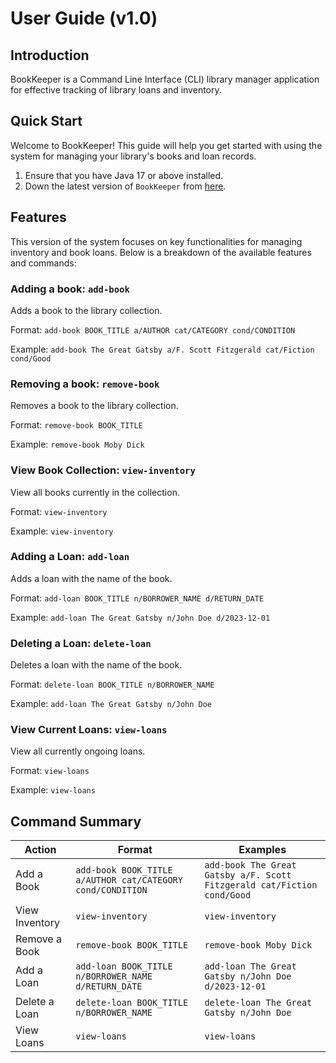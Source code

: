 # User Guide (v1.0)

## Introduction
BookKeeper is a Command Line Interface (CLI) library manager application for effective tracking of library loans and inventory.

## Quick Start

Welcome to BookKeeper! This guide will help you get started with using the system for managing your library's books and loan records.

1. Ensure that you have Java 17 or above installed.
1. Down the latest version of `BookKeeper` from [here](https://github.com/AY2425S2-CS2113-T12-2/tp/releases/tag/Release-v1.0).

## Features 
This version of the system focuses on key functionalities for managing inventory and book loans. Below is a breakdown of the available features and commands:

### Adding a book: `add-book`
Adds a book to the library collection.

Format: `add-book BOOK_TITLE a/AUTHOR cat/CATEGORY cond/CONDITION`

Example:
`add-book The Great Gatsby a/F. Scott Fitzgerald cat/Fiction cond/Good`

### Removing a book: `remove-book`
Removes a book to the library collection.

Format: `remove-book BOOK_TITLE`

Example:
`remove-book Moby Dick`

### View Book Collection: `view-inventory`
View all books currently in the collection.

Format: `view-inventory`

Example:
`view-inventory`

### Adding a Loan: `add-loan`
Adds a loan with the name of the book.

Format: `add-loan BOOK_TITLE n/BORROWER_NAME d/RETURN_DATE`

Example:
`add-loan The Great Gatsby n/John Doe d/2023-12-01`

### Deleting a Loan: `delete-loan`
Deletes a loan with the name of the book.

Format: `delete-loan BOOK_TITLE n/BORROWER_NAME`

Example:
`add-loan The Great Gatsby n/John Doe`

### View Current Loans: `view-loans`
View all currently ongoing loans.

Format: `view-loans`

Example: `view-loans`

## Command Summary
| Action         | Format                                                      | Examples                                                                 |
|----------------|-------------------------------------------------------------|--------------------------------------------------------------------------|
| Add a Book     | `add-book BOOK_TITLE a/AUTHOR cat/CATEGORY cond/CONDITION`    | `add-book The Great Gatsby a/F. Scott Fitzgerald cat/Fiction cond/Good`    |
| View Inventory | `view-inventory`                                              | `view-inventory`                                                           |
| Remove a Book  | `remove-book BOOK_TITLE`                                      | `remove-book Moby Dick`                                                    |
| Add a Loan     | `add-loan BOOK_TITLE n/BORROWER_NAME d/RETURN_DATE`           | `add-loan The Great Gatsby n/John Doe d/2023-12-01`                        |
| Delete a Loan  | `delete-loan BOOK_TITLE n/BORROWER_NAME`                      | `delete-loan The Great Gatsby n/John Doe`                                  |
| View Loans     | `view-loans`                                                  | `view-loans`                                                               |

